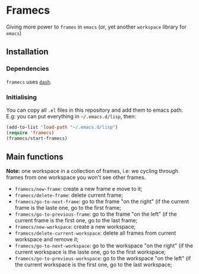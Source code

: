 # Framecs 

Giving more power to `frames` in `emacs` (or, yet another `workspace` library for `emacs`)

## Installation


### Dependencies
`framecs` uses [`dash`](https://github.com/magnars/dash.el).

### Initialising

You can copy all `.el` files in this repository and add them to emacs path. E.g: you can put everything in `~/.emacs.d/lisp`, then:

```el
(add-to-list 'load-path "~/.emacs.d/lisp")
(require 'framecs)
(framecs/start-framecs)
```

## Main functions

**Note:** one workspace in a collection of frames, i.e: we cycling through frames from one workspace you won't see other frames.

- `framecs/new-frame`: create a new frame e move to it;
- `framecs/delete-frame`: delete current frame;
- `framecs/go-to-next-frame`: go to the frame "on the right" (if the current frame is the laste one, go to the first frame;
- `framecs/go-to-previous-frame`: go to the frame "on the left" (if the current frame is the first one, go to the last frame;
- `framecs/new-workspace`: create a new workspace;
- `framecs/delete-current-workspace`: delete all frames from current workspace and remove it;
- `framecs/go-to-next-workspace`: go to the workspace "on the right" (if the current workspace is the laste one, go to the first workspace;
- `framecs/go-to-previous-workspace`: go to the workspace "on the left" (if the current workspace is the first one, go to the last workspace;
